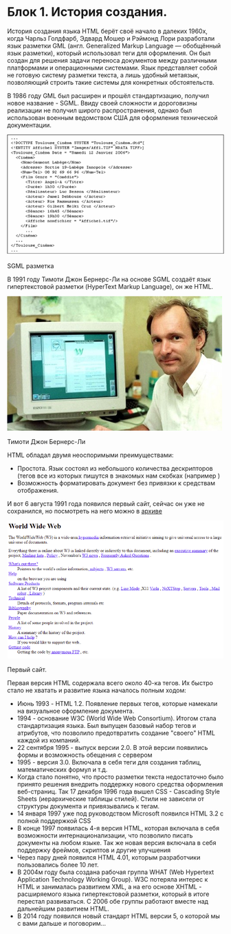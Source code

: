 # Блок 1. История создания.

История создания языка HTML берёт своё начало в далеких 1960х, когда Чарльз Голдфарб, Эдвард Мошер и Рэймонд Лори разработали язык разметки GML (англ. Generalized Markup Language — обобщённый язык разметки), который использовал теги для оформления. Он был создан для решения задачи переноса документов между различными платформами и операционными системами. Язык представляет собой не готовую систему разметки текста, а лишь удобный метаязык, позволяющий строить такие системы для конкретных обстоятельств.

В 1986 году GML был расширен и прошёл стандартизацию, получил новое название - SGML. Ввиду своей сложности и дороговизны реализации не получил широго распространения, однако был использован военным ведомством США для оформления технической документации. 

![%D0%91%D0%BB%D0%BE%D0%BA%201%20%D0%98%D1%81%D1%82%D0%BE%D1%80%D0%B8%D1%8F%20%D1%81%D0%BE%D0%B7%D0%B4%D0%B0%D0%BD%D0%B8%D1%8F%2094c23177a9ec4a069d6b7c207e54f052/Untitled.png](%D0%91%D0%BB%D0%BE%D0%BA%201%20%D0%98%D1%81%D1%82%D0%BE%D1%80%D0%B8%D1%8F%20%D1%81%D0%BE%D0%B7%D0%B4%D0%B0%D0%BD%D0%B8%D1%8F%2094c23177a9ec4a069d6b7c207e54f052/Untitled.png)

SGML разметка

В 1991 году Тимоти Джон Бернерс-Ли на основе SGML создаёт язык гипертекстовой разметки (HyperText Markup Language), он же HTML. 

![%D0%91%D0%BB%D0%BE%D0%BA%201%20%D0%98%D1%81%D1%82%D0%BE%D1%80%D0%B8%D1%8F%20%D1%81%D0%BE%D0%B7%D0%B4%D0%B0%D0%BD%D0%B8%D1%8F%2094c23177a9ec4a069d6b7c207e54f052/Untitled%201.png](%D0%91%D0%BB%D0%BE%D0%BA%201%20%D0%98%D1%81%D1%82%D0%BE%D1%80%D0%B8%D1%8F%20%D1%81%D0%BE%D0%B7%D0%B4%D0%B0%D0%BD%D0%B8%D1%8F%2094c23177a9ec4a069d6b7c207e54f052/Untitled%201.png)

Тимоти Джон Бернерс-Ли

HTML обладал двумя неоспоримыми преимуществами:

- Простота. Язык состоял из небольшого количества дескрипторов (тегов все из которых пишутся в знакомых нам скобках (например <img>)
- Возможность форматировать документ без привязки к средствам отображения.

И вот 6 августа 1991 года появился первый сайт, сейчас он уже не сохранился, но посмотреть на него можно в [архиве](http://info.cern.ch/hypertext/WWW/TheProject.html)

![%D0%91%D0%BB%D0%BE%D0%BA%201%20%D0%98%D1%81%D1%82%D0%BE%D1%80%D0%B8%D1%8F%20%D1%81%D0%BE%D0%B7%D0%B4%D0%B0%D0%BD%D0%B8%D1%8F%2094c23177a9ec4a069d6b7c207e54f052/Untitled%202.png](%D0%91%D0%BB%D0%BE%D0%BA%201%20%D0%98%D1%81%D1%82%D0%BE%D1%80%D0%B8%D1%8F%20%D1%81%D0%BE%D0%B7%D0%B4%D0%B0%D0%BD%D0%B8%D1%8F%2094c23177a9ec4a069d6b7c207e54f052/Untitled%202.png)

Первый сайт.

Первая версия HTML содержала всего около 40-ка тегов. Их быстро стало не хватать и развитие языка началось полным ходом:

- Июнь 1993 - HTML 1.2. Появление первых тегов, которые намекали на визуальное оформление документа.
- 1994 - основание W3C (World Wide Web Consortium). Итогом стала стандартизация языка. Был выпущен базовый набор тегов и атрибутов, что позволило предотвратить создание "своего" HTML каждой из компаний.
- 22 сентября 1995 - выпуск версии 2.0. В этой версии появились формы и возможность обещения с сервером
- 1995 - версия 3.0. Включала в себя теги для создания таблиц, математических формул и т.д.
- Когда стало понятно, что просто разметки текста недостаточно было принято решения внедрить поддержку нового средства оформления веб-страниц. Так 17 декабря 1996 года вышел CSS - Cascading Style Sheets (иерархические таблицы стилей). Стили не зависели от структуры документа и привязывались к тегам.
- 14 января 1997 уже под руководством Microsoft появился HTML 3.2 c полной поддержкой CSS
- В конце 1997 появилась 4-я версия HTML, которая включала в себя возможности интернационализации, что позволило писать документы на любом языке. Так же новая версия включала в себя поддержку фреймов, скриптов и другие улучшения
- Через пару дней появился HTML 4.01, которым разработчики пользовались более 10 лет.
- В 2004м году была создана рабочая группа WHAT (Web Hypertext Application Technology Working Group). W3С потеряла интерес к HTML и занималась развитием XML, а на его основе XHTML - расширяемого языка гипертекстовой разметки, который в итоге перестал развиваться. С 2006 обе группы работают вместе над дальнейшим развитием HTML.
- В 2014 году появился новый стандарт HTML версии 5, о которой мы с вами дальше и поговорим...